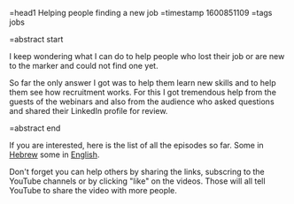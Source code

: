 =head1 Helping people finding a new job
=timestamp 1600851109
=tags jobs

=abstract start

I keep wondering what I can do to help people who lost their job or are new to the marker and could not find one yet.

So far the only answer I got was to help them learn new skills and to help them see how recruitment works.
For this I got tremendous help from the guests of the webinars and also from the audience who asked questions and shared their LinkedIn profile for review.

=abstract end

If you are interested, here is the list of all the episodes so far.
Some in <a href="https://he.code-maven.com/job-search">Hebrew</a> some in <a href="https://code-maven.com/job-search">English</a>.

Don't forget you can help others by sharing the links, subscring to the YouTube channels or by clicking "like" on the videos. Those will all tell YouTube to share the video with more people.

